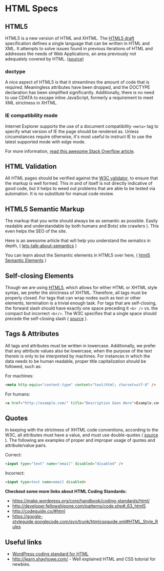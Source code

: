 # HTML Specs

## HTML5

HTML5 is a new version of HTML and XHTML. The [HTML5 draft](http://whatwg.org/specs/web-apps/current-work/) specification defines a single language that can be written in HTML and XML. It attempts to solve issues found in previous iterations of HTML and addresses the needs of Web Applications, an area previously not adequately covered by HTML. ([source](http://html5.org/))


### doctype

A nice aspect of HTML5 is that it streamlines the amount of code that is required. Meaningless attributes have been dropped, and the DOCTYPE declaration has been simplified significantly. Additionally, there is no need to use CDATA to escape inline JavaScript, formerly a requirement to meet XML strictness in XHTML.


### IE compatibility mode

Internet Explorer supports the use of a document compatibility `<meta>` tag to specify what version of IE the page should be rendered as. Unless circumstances require otherwise, it's most useful to instruct IE to use the latest supported mode with edge mode.

For more information, [read this awesome Stack Overflow article](http://stackoverflow.com/questions/6771258/whats-the-difference-if-meta-http-equiv-x-ua-compatible-content-ie-edge-e).


## HTML Validation

All HTML pages should be verified against the [W3C validator](http://validator.w3.org/), to ensure that the markup is well formed. This in and of itself is not directly indicative of good code, but it helps to weed out problems that are able to be tested via automation. It is no substitute for manual code review.


## HTML5 Semantic Markup

The markup that you write should always be as semantic as possible. Easily readable and understandable by both humans and Bots( site crawlers ). This even helps the SEO of the site.

Here is an awesome article that will help you understand the sematics in depth, ( [lets-talk-about-semantics](http://html5doctor.com/lets-talk-about-semantics/) )

You can learn about the Semantic elements in HTML5 over here, ( [html5 Semantic Elements](http://www.w3schools.com/html/html5_semantic_elements.asp) )


## Self-closing Elements

Though we are using [HTML5](http://dev.w3.org/html5/spec/Overview.html), which allows for either HTML or XHTML style syntax, we prefer the strictness of XHTML. Therefore, all tags must be properly closed. For tags that can wrap nodes such as text or other elements, termination is a trivial enough task. For tags that are self-closing, the forward slash should have exactly one space preceding it `<br />` vs. the compact but incorrect `<br/>`. The W3C specifies that a single space should precede the self-closing slash ( [source](http://w3.org/TR/xhtml1/#C_2) ).


## Tags & Attributes

All tags and attributes must be written in lowercase. Additionally, we prefer that any attribute values also be lowercase, when the purpose of the text therein is only to be interpreted by machines. For instances in which the data needs to be human readable, proper title capitalization should be followed, such as:

For machines:

```html
<meta http-equiv="content-type" content="text/html; charset=utf-8" />
```

For humans:

```html
<a href="http://example.com/" title="Description Goes Here">Example.com</a>
```


## Quotes

In keeping with the strictness of XHTML code conventions, according to the W3C, all attributes must have a value, and must use double-quotes ( [source](http://w3.org/TR/xhtml1/#h-4.4) ). The following are examples of proper and improper usage of quotes and attribute/value pairs.

Correct:

```html
<input type="text" name="email" disabled="disabled" />
```

Incorrect:

```html
<input type=text name=email disabled>
```

**Checkout some more links about HTML Coding Standards:**

* https://make.wordpress.org/core/handbook/coding-standards/html/
* http://developer.fellowshipone.com/patterns/code.php#_63_html5
* http://codeguide.co/#html
* https://google-styleguide.googlecode.com/svn/trunk/htmlcssguide.xml#HTML_Style_Rules

## Useful links

* [WordPress coding standard for HTML](https://make.wordpress.org/core/handbook/coding-standards/html/)
* http://learn.shayhowe.com/ - Well explained HTML and CSS tutorial for newbies.
